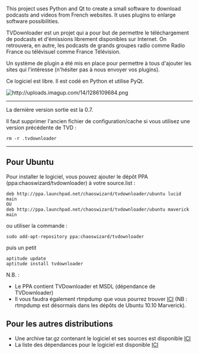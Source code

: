 This project uses Python and Qt to create a small software to download podcasts and videos from French websites.
It uses plugins to enlarge software possibilities.

TVDownloader est un projet qui a pour but de permettre le téléchargement de podcasts et d'émissions librement disponibles sur Internet.
On retrouvera, en autre, les podcasts de grands groupes radio comme Radio France ou télévisuel comme France Télévision.

Un système de plugin a été mis en place pour permettre à tous d'ajouter les sites qui l'intéresse (n'hésiter pas à nous envoyer vos plugins).

Ce logiciel est libre. Il est codé en Python et utilise PyQt.

<img src='http://uploads.imagup.com/14/1286109684.png' alt='http://uploads.imagup.com/14/1286109684.png' />


---


La dernière version sortie est la 0.7.

Il faut supprimer l'ancien fichier de configuration/cache si vous utilisez une version précédente de TVD :

```
rm -r .tvdownloader
```


---


## Pour Ubuntu ##

Pour installer le logiciel, vous pouvez ajouter le dépôt PPA (ppa:chaoswizard/tvdownloader) à votre source.list :
```
deb http://ppa.launchpad.net/chaoswizard/tvdownloader/ubuntu lucid main
OU
deb http://ppa.launchpad.net/chaoswizard/tvdownloader/ubuntu maverick main
```
ou utiliser la commande :
```
sudo add-apt-repository ppa:chaoswizard/tvdownloader
```
puis un petit
```
aptitude update
aptitude install tvdownloader
```
N.B. :
  * Le PPA contient TVDownloader et MSDL (dépendance de TVDownloader)
  * Il vous faudra également rtmpdump que vous pourrez trouver [ICI](http://security.ubuntu.com/ubuntu/pool/universe/r/rtmpdump/) (NB : rtmpdump est désormais dans les dépôts de Ubuntu 10.10 Marverick).

## Pour les autres distributions ##

  * Une archive tar.gz contenant le logiciel et ses sources est disponible [ICI](http://tvdownloader.googlecode.com/files/tvdownloader-0.7.tar.gz)
  * La liste des dépendances pour le logiciel est disponible [ICI](http://code.google.com/p/tvdownloader/wiki/Dependances)